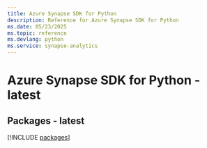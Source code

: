 ```yaml
---
title: Azure Synapse SDK for Python
description: Reference for Azure Synapse SDK for Python
ms.date: 05/23/2025
ms.topic: reference
ms.devlang: python
ms.service: synapse-analytics
---
```

# Azure Synapse SDK for Python - latest
## Packages - latest
[!INCLUDE [packages](synapse-index.md)]